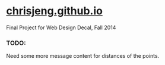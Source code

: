 # [chrisjeng.github.io](http://chrisjeng.github.io/)
Final Project for Web Design Decal, Fall 2014

### TODO: 

Need some more message content for distances of the points.
